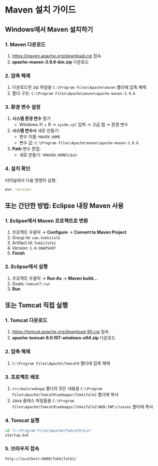 # Maven 설치 가이드

## Windows에서 Maven 설치하기

### 1. Maven 다운로드
1. https://maven.apache.org/download.cgi 접속
2. **apache-maven-3.9.6-bin.zip** 다운로드

### 2. 압축 해제
1. 다운로드한 zip 파일을 `C:\Program Files\Apache\maven` 폴더에 압축 해제
2. 폴더 구조: `C:\Program Files\Apache\maven\apache-maven-3.9.6`

### 3. 환경 변수 설정
1. **시스템 환경 변수** 열기
   - Windows 키 + R → `sysdm.cpl` 입력 → 고급 탭 → 환경 변수
2. **시스템 변수**에 새로 만들기:
   - 변수 이름: `MAVEN_HOME`
   - 변수 값: `C:\Program Files\Apache\maven\apache-maven-3.9.6`
3. **Path** 변수 편집:
   - 새로 만들기: `%MAVEN_HOME%\bin`

### 4. 설치 확인
터미널에서 다음 명령어 실행:
```bash
mvn -version
```

## 또는 간단한 방법: Eclipse 내장 Maven 사용

### 1. Eclipse에서 Maven 프로젝트로 변환
1. 프로젝트 우클릭 → **Configure** → **Convert to Maven Project**
2. Group Id: `com.tokkitalk`
3. Artifact Id: `TokkiTalk2`
4. Version: `1.0-SNAPSHOT`
5. **Finish**

### 2. Eclipse에서 실행
1. 프로젝트 우클릭 → **Run As** → **Maven build...**
2. Goals: `tomcat7:run`
3. **Run**

## 또는 Tomcat 직접 실행

### 1. Tomcat 다운로드
1. https://tomcat.apache.org/download-90.cgi 접속
2. **apache-tomcat-9.0.107-windows-x64.zip** 다운로드

### 2. 압축 해제
1. `C:\Program Files\Apache\Tomcat9` 폴더에 압축 해제

### 3. 프로젝트 배포
1. `src/main/webapp` 폴더의 모든 내용을 `C:\Program Files\Apache\Tomcat9\webapps\TokkiTalk2` 폴더에 복사
2. Java 클래스 파일들을 `C:\Program Files\Apache\Tomcat9\webapps\TokkiTalk2\WEB-INF\classes` 폴더에 복사

### 4. Tomcat 실행
```bash
cd "C:\Program Files\Apache\Tomcat9\bin"
startup.bat
```

### 5. 브라우저 접속
```
http://localhost:8080/TokkiTalk2/
```
